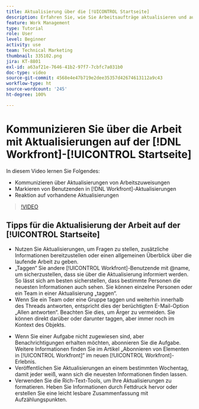 ```yaml
---
title: Aktualisierung über die [!UICONTROL Startseite]
description: Erfahren Sie, wie Sie Arbeitsaufträge aktualisieren und auf bestehende Aktualisierungen reagieren können. Taggen Sie  [!DNL Workfront] -Benutzende in Aktualisierungen, um sie über die Kommunikation zu informieren.
feature: Work Management
type: Tutorial
role: User
level: Beginner
activity: use
team: Technical Marketing
thumbnail: 335102.png
jira: KT-8801
exl-id: a63af21e-7646-41b2-97f7-7cbfc7a031b0
doc-type: video
source-git-commit: 4568e4e47b719e2dee35357d42674613112a9c43
workflow-type: ht
source-wordcount: '245'
ht-degree: 100%

---
```


# Kommunizieren Sie über die Arbeit mit Aktualisierungen auf der [!DNL Workfront]-[!UICONTROL Startseite]

In diesem Video lernen Sie Folgendes:

* Kommunizieren über Aktualisierungen von Arbeitszuweisungen
* Markieren von Benutzenden in [!DNL Workfront]-Aktualisierungen
* Reaktion auf vorhandene Aktualisierungen

>[!VIDEO](https://video.tv.adobe.com/v/3445286/?quality=12&learn=on&enablevpops&captions=ger)

## Tipps für die Aktualisierung der Arbeit auf der [!UICONTROL Startseite]

* Nutzen Sie Aktualisierungen, um Fragen zu stellen, zusätzliche Informationen bereitzustellen oder einen allgemeinen Überblick über die laufende Arbeit zu geben.
* „Taggen“ Sie andere [!UICONTROL Workfront]-Benutzende mit @name, um sicherzustellen, dass sie über die Aktualisierung informiert werden. So lässt sich am besten sicherstellen, dass bestimmte Personen die neuesten Informationen auch sehen. Sie können einzelne Personen oder ein Team in einer Aktualisierung „taggen“.
* Wenn Sie ein Team oder eine Gruppe taggen und weiterhin innerhalb des Threads antworten, entspricht dies der berüchtigten E-Mail-Option „Allen antworten“. Beachten Sie dies, um Ärger zu vermeiden. Sie können direkt darüber oder darunter taggen, aber immer noch im Kontext des Objekts.

<!--
paragraph below needs a hyperlink to an article
-->

* Wenn Sie einer Aufgabe nicht zugewiesen sind, aber Benachrichtigungen erhalten möchten, abonnieren Sie die Aufgabe. Weitere Informationen finden Sie im Artikel „Abonnieren von Elementen in [!UICONTROL Workfront]“ im neuen [!UICONTROL Workfront]-Erlebnis.
* Veröffentlichen Sie Aktualisierungen an einem bestimmten Wochentag, damit jeder weiß, wann sich die neuesten Informationen finden lassen.
* Verwenden Sie die Rich-Text-Tools, um Ihre Aktualisierungen zu formatieren. Heben Sie Informationen durch Fettdruck hervor oder erstellen Sie eine leicht lesbare Zusammenfassung mit Aufzählungspunkten.

<!--
learn more URLs
-->
